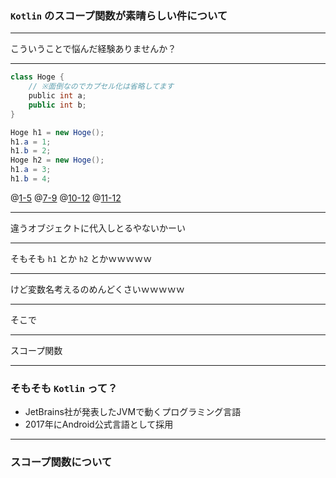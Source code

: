 ### `Kotlin` のスコープ関数が素晴らしい件について

---

こういうことで悩んだ経験ありませんか？

---

```Java
class Hoge {
    // ※面倒なのでカプセル化は省略してます
    public int a;
    public int b;
}

Hoge h1 = new Hoge();
h1.a = 1;
h1.b = 2;
Hoge h2 = new Hoge();
h1.a = 3;
h1.b = 4;
```
@[1-5](クラス定義)
@[7-9](1個目のオブジェクトを生成して値を設定)
@[10-12](2個目のオブジェクトを生成して値を...)
@[11-12](...ん？)

---

違うオブジェクトに代入しとるやないかーい

---

そもそも `h1` とか `h2` とかｗｗｗｗｗ

---

けど変数名考えるのめんどくさいｗｗｗｗｗ

---

そこで

---

スコープ関数

---

### そもそも `Kotlin` って？

- JetBrains社が発表したJVMで動くプログラミング言語
- 2017年にAndroid公式言語として採用

---

### スコープ関数について
